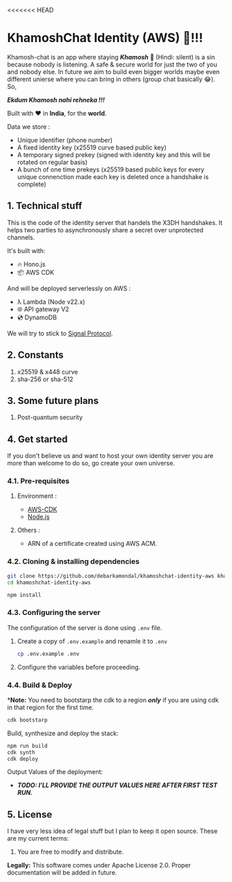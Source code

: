 <<<<<<< HEAD

# KhamoshChat Identity (AWS) 🤫!!! 

Khamosh-chat is an app where staying ***Khamosh*** 🤫 (Hindi: silent) is a sin because nobody is listening.
A safe & secure world for just the two of you and nobody else.
In future we aim to build even bigger worlds maybe even different unierse where you can bring in others (group chat basically 😂). So,

***Ekdum Khamosh nahi rehneka !!!***

Built with ❤️ in **India**, for the **world**.

Data we store :
 - Unique identifier (phone number)
 - A fixed identity key (x25519 curve based public key)
 - A temporary signed prekey (signed with identity key and this will be rotated on regular basis)
 - A bunch of one time prekeys (x25519 based public keys for every unique connenction made each key is deleted once a handshake is complete)

## 1. Technical stuff

This is the code of the identity server that handels the X3DH handshakes. It helps two parties to asynchronously share a secret over unprotected channels. 

It's built with:

 - 🔥 Hono.js
 - 📦 AWS CDK 

And will be deployed serverlessly on AWS :
 -  λ Lambda (Node v22.x)
 - 🌐 API gateway V2
 - 💿 DynamoDB 

We will try to stick to [Signal Protocol](https://signal.org/docs/).

## 2. Constants

1. x25519 & x448 curve
2. sha-256 or sha-512


## 3. Some future plans

1. Post-quantum security

## 4. Get started

If you don't believe us and want to host your own identity server you are more than welcome to do so, go create your own universe.

### 4.1. Pre-requisites
1. Environment :

   - [AWS-CDK](https://docs.aws.amazon.com/cdk/v2/guide/getting-started.html)
   - [Node.js](https://nodejs.org/en/download)

2. Others :
   - ARN of a certificate created using AWS ACM.

### 4.2. Cloning & installing dependencies

   ```bash
   git clone https://github.com/debarkamondal/khamoshchat-identity-aws khamoshchat-identity-aws
   cd khamoshchat-identity-aws

   npm install
   ```
### 4.3. Configuring the server
The configuration of the server is done using ``.env`` file.

1. Create a copy of ``.env.example`` and renamle it to ``.env``

   ```bash
   cp .env.example .env
   ```
2. Configure the variables before proceeding.

### 4.4. Build & Deploy
***Note:** You need to bootstarp the cdk to a region ***only*** if you are using cdk in that region for the first time.

```bash
cdk bootstarp
```
Build, synthesize and deploy the stack:

   ```bash
   npm run build
   cdk synth
   cdk deploy
   ```
Output Values of the deployment:

 - ***TODO: I'LL PROVIDE THE OUTPUT VALUES HERE AFTER FIRST TEST RUN.***
## 5. License

I have very less idea of legal stuff but I plan to keep it open source. 
These are my current terms:

1. You are free to modify and distribute.

**Legally:** This software comes under Apache License 2.0. Proper documentation will be added in future.

